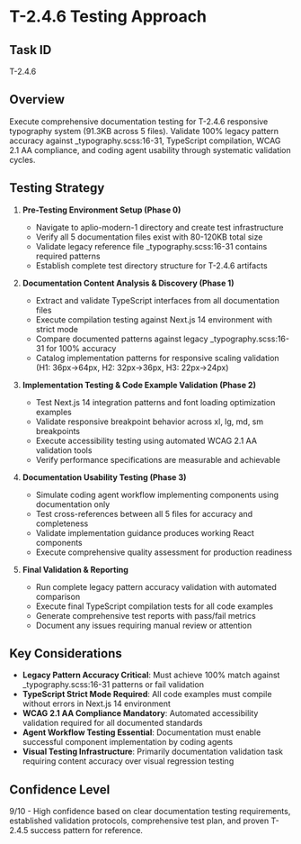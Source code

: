 # T-2.4.6 Testing Approach

## Task ID
T-2.4.6

## Overview
Execute comprehensive documentation testing for T-2.4.6 responsive typography system (91.3KB across 5 files). Validate 100% legacy pattern accuracy against _typography.scss:16-31, TypeScript compilation, WCAG 2.1 AA compliance, and coding agent usability through systematic validation cycles.

## Testing Strategy

1. **Pre-Testing Environment Setup (Phase 0)**
   - Navigate to aplio-modern-1 directory and create test infrastructure
   - Verify all 5 documentation files exist with 80-120KB total size
   - Validate legacy reference file _typography.scss:16-31 contains required patterns
   - Establish complete test directory structure for T-2.4.6 artifacts

2. **Documentation Content Analysis & Discovery (Phase 1)**
   - Extract and validate TypeScript interfaces from all documentation files
   - Execute compilation testing against Next.js 14 environment with strict mode
   - Compare documented patterns against legacy _typography.scss:16-31 for 100% accuracy
   - Catalog implementation patterns for responsive scaling validation (H1: 36px→64px, H2: 32px→36px, H3: 22px→24px)

3. **Implementation Testing & Code Example Validation (Phase 2)**
   - Test Next.js 14 integration patterns and font loading optimization examples
   - Validate responsive breakpoint behavior across xl, lg, md, sm breakpoints
   - Execute accessibility testing using automated WCAG 2.1 AA validation tools
   - Verify performance specifications are measurable and achievable

4. **Documentation Usability Testing (Phase 3)**
   - Simulate coding agent workflow implementing components using documentation only
   - Test cross-references between all 5 files for accuracy and completeness
   - Validate implementation guidance produces working React components
   - Execute comprehensive quality assessment for production readiness

5. **Final Validation & Reporting**
   - Run complete legacy pattern accuracy validation with automated comparison
   - Execute final TypeScript compilation tests for all code examples
   - Generate comprehensive test reports with pass/fail metrics
   - Document any issues requiring manual review or attention

## Key Considerations

- **Legacy Pattern Accuracy Critical**: Must achieve 100% match against _typography.scss:16-31 patterns or fail validation
- **TypeScript Strict Mode Required**: All code examples must compile without errors in Next.js 14 environment
- **WCAG 2.1 AA Compliance Mandatory**: Automated accessibility validation required for all documented standards
- **Agent Workflow Testing Essential**: Documentation must enable successful component implementation by coding agents
- **Visual Testing Infrastructure**: Primarily documentation validation task requiring content accuracy over visual regression testing

## Confidence Level
9/10 - High confidence based on clear documentation testing requirements, established validation protocols, comprehensive test plan, and proven T-2.4.5 success pattern for reference.
